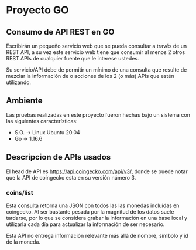 # Proyecto GO

## Consumo de API REST en GO

Escribirán un pequeño servicio web que se pueda consultar a través de un REST API, a su vez este servicio web tiene que consumir al menos 2 otros REST APIs de cualquier fuente que le interese ustedes.

Su servicio/API debe de permitir un mínimo de una consulta que resulte de mezclar la información de o acciones de los 2 (o más) APIs que estén utilizando.



## Ambiente 

Las pruebas realizadas en este proyecto fueron hechas bajo un sistema con las siguientes características:


- S.O. -> Linux Ubuntu 20.04
- Go -> 1.16.6

## Descripcion de APIs usados

El head de API es https://api.coingecko.com/api/v3/, donde se puede notar que la API de coingecko esta en su versión número 3.


### coins/list

Esta consulta retorna una JSON con todos las las monedas incluídas en coingecko. Al ser bastante pesada por la magnitud de los datos suele tardarse, por lo que se considera grabar la información en una base local y utilizarla cada día para actualizar la información de ser necesario.

Esta API no entrega información relevante más allá de nombre, símbolo y id de la moneda.

### 
